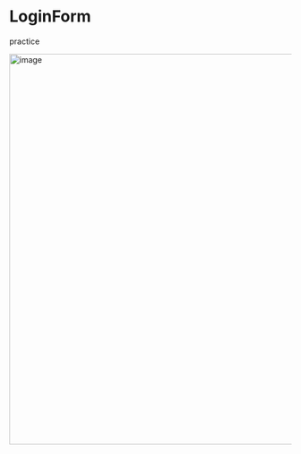 # LoginForm
practice

<img width="698" alt="image" src="https://github.com/Skoodster/LoginForm/assets/121529529/5b66dbe1-c90a-4b49-adac-917e66a8b8a0">

